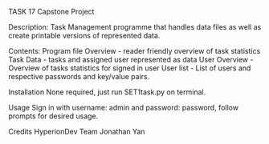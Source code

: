 TASK 17 Capstone Project

Description:
Task Management programme that handles data files as well as create printable versions of represented data.

Contents:
Program file
Overview - reader friendly overview of task statistics
Task Data - tasks and assigned user represented as data
User Overview - Overview of tasks statistics for signed in user
User list - List of users and respective passwords and key/value pairs.

Installation
None required, just run SET1task.py on terminal.

Usage
Sign in with username: admin and password: password, follow prompts for desired usage.

Credits
HyperionDev Team
Jonathan Yan